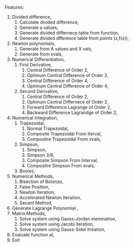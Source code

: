 Features:
1. Divided difference,
    1. Calculate divided difference,
    2. Generate a values,
    3. Generate divided differnece table from function,
    4. Generate divided dfference table from points (x,f(x)),
2. Newton polynomials,
    1. Generate from A values and X vals,
    2. Generate from xvals,
3. Numerical Differentiation,
    1. First Derivative,
        1. Central Difference of Order 2,
        2. Optimum Central Difference of Order 2,
        3. Central Difference of Order 4,
        4. Optimum Central Difference of Order 4,
    2. Second Derivative,
        1. Central Difference of Order 2,
        2. Optimum Central Differnece of Order 2,
        3. Forward Difference Lagrange of Order 2,
        4. Backward Difference Lagrandge of Order 2,
4. Numerical Integration,
    1. Trapezoidal,
        1. Normal Trapezoidal,
        2. Composite Trapezoidal From Iterval,
        3. Compositre Trapezoidal From xvals,
    2. Simpson,
        1. Simpson,
        2. Simpson 3/8,
        3. Composite Simpson From Interval,
        4. Compositre Simpson From xvals,
    3. Booles,
5. Numerical Methods,
    1. Bisection of Bolonzo,
    2. False Position,
    3. Newton Iteration,
    4. Accelerated Newton Iteration,
    5. Secant Method,
6. Generate Lagrange Polynomial ,
7. Matrix Methods,
    1. Solve system using Gauss-Jordan elemination,
    2. Solve system using Jacobi iteration,
    3. Solve system using Gauss-Sidel itreation,
8. Evaluate function at,
0. Exit